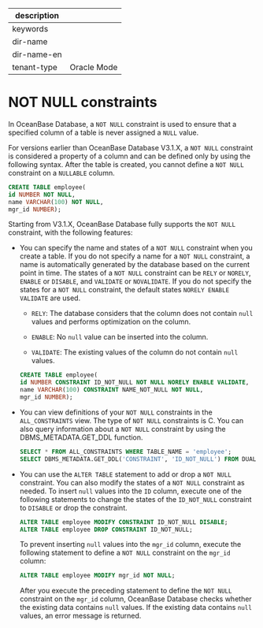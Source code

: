 | description ||
|---|---|
| keywords ||
| dir-name ||
| dir-name-en ||
| tenant-type | Oracle Mode |

# NOT NULL constraints

In OceanBase Database, a `NOT NULL` constraint is used to ensure that a specified column of a table is never assigned a `NULL` value.

For versions earlier than OceanBase Database V3.1.X, a `NOT NULL` constraint is considered a property of a column and can be defined only by using the following syntax. After the table is created, you cannot define a `NOT NULL` constraint on a `NULLABLE` column.

```sql
CREATE TABLE employee(
id NUMBER NOT NULL,
name VARCHAR(100) NOT NULL,
mgr_id NUMBER);
```

Starting from V3.1.X, OceanBase Database fully supports the `NOT NULL` constraint, with the following features:

* You can specify the name and states of a `NOT NULL` constraint when you create a table. If you do not specify a name for a `NOT NULL` constraint, a name is automatically generated by the database based on the current point in time. The states of a `NOT NULL` constraint can be `RELY` or `NORELY`, `ENABLE` or `DISABLE`, and `VALIDATE` or `NOVALIDATE`. If you do not specify the states for a `NOT NULL` constraint, the default states `NORELY ENABLE VALIDATE` are used.

   * `RELY`: The database considers that the column does not contain `null` values and performs optimization on the column.

   * `ENABLE`: No `null` value can be inserted into the column.

   * `VALIDATE`: The existing values of the column do not contain `null` values.

   ```sql
   CREATE TABLE employee(
   id NUMBER CONSTRAINT ID_NOT_NULL NOT NULL NORELY ENABLE VALIDATE,
   name VARCHAR(100) CONSTRAINT NAME_NOT_NULL NOT NULL,
   mgr_id NUMBER);
   ```

* You can view definitions of your `NOT NULL` constraints in the `ALL_CONSTRAINTS` view. The type of `NOT NULL` constraints is C. You can also query information about a `NOT NULL` constraint by using the DBMS_METADATA.GET_DDL function.

   ```sql
   SELECT * FROM ALL_CONSTRAINTS WHERE TABLE_NAME = 'employee';
   SELECT DBMS_METADATA.GET_DDL('CONSTRAINT', 'ID_NOT_NULL') FROM DUAL;
   ```

* You can use the `ALTER TABLE` statement to add or drop a `NOT NULL` constraint. You can also modify the states of a `NOT NULL` constraint as needed. To insert `null` values into the `ID` column, execute one of the following statements to change the states of the `ID_NOT_NULL` constraint to `DISABLE` or drop the constraint.

   ```sql
   ALTER TABLE employee MODIFY CONSTRAINT ID_NOT_NULL DISABLE;
   ALTER TABLE employee DROP CONSTRAINT ID_NOT_NULL;
   ```

   To prevent inserting `null` values into the `mgr_id` column, execute the following statement to define a `NOT NULL` constraint on the `mgr_id` column:

   ```sql
   ALTER TABLE employee MODIFY mgr_id NOT NULL;
   ```

   After you execute the preceding statement to define the `NOT NULL` constraint on the `mgr_id` column, OceanBase Database checks whether the existing data contains `null` values. If the existing data contains `null` values, an error message is returned.